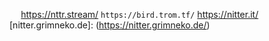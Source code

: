 ` 
` https://nttr.stream/
` https://bird.trom.tf/
` https://nitter.it/
[nitter.grimneko.de]: (https://nitter.grimneko.de/)
